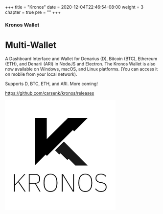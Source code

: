 +++
title = "Kronos"
date = 2020-12-04T22:46:54-08:00
weight = 3
chapter = true
pre = "<b></b>"
+++

### Kronos Wallet

# Multi-Wallet

A Dashboard Interface and Wallet for Denarius (D), Bitcoin (BTC), Ethereum (ETH), and Denarii (ARI) in NodeJS and Electron. The Kronos Wallet is also now available on Windows, macOS, and Linux platforms. (You can access it on mobile from your local network).  

Supports D, BTC, ETH, and ARI. More coming!  

https://github.com/carsenk/kronos/releases  

![kronos logo](kronos-logo.png)
